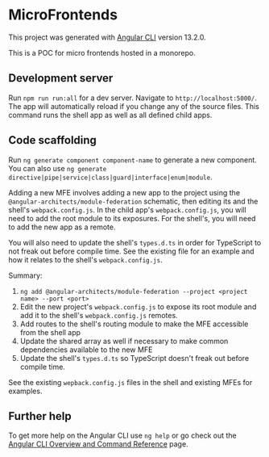 # MicroFrontends

This project was generated with [Angular CLI](https://github.com/angular/angular-cli) version 13.2.0.

This is a POC for micro frontends hosted in a monorepo.

## Development server

Run `npm run run:all` for a dev server. Navigate to `http://localhost:5000/`. The app will automatically reload if you change any of the source files. This command runs the shell app as well as all defined child apps.

## Code scaffolding

Run `ng generate component component-name` to generate a new component. You can also use `ng generate directive|pipe|service|class|guard|interface|enum|module`.

Adding a new MFE involves adding a new app to the project using the `@angular-architects/module-federation` schematic, then editing its and the shell's `webpack.config.js`. In the child app's `webpack.config.js`, you will need to add the root module to its exposures. For the shell's, you will need to add the new app as a remote.

You will also need to update the shell's `types.d.ts` in order for TypeScript to not freak out before compile time. See the existing file for an example and how it relates to the shell's `webpack.config.js`.

Summary:
1. `ng add @angular-architects/module-federation --project <project name> --port <port>`
2. Edit the new project's `webpack.config.js` to expose its root module and add it to the shell's `webpack.config.js` remotes.
3. Add routes to the shell's routing module to make the MFE accessible from the shell app
4. Update the shared array as well if necessary to make common dependencies available to the new MFE
5. Update the shell's `types.d.ts` so TypeScript doesn't freak out before compile time.

See the existing `wepback.config.js` files in the shell and existing MFEs for examples.


## Further help

To get more help on the Angular CLI use `ng help` or go check out the [Angular CLI Overview and Command Reference](https://angular.io/cli) page.
